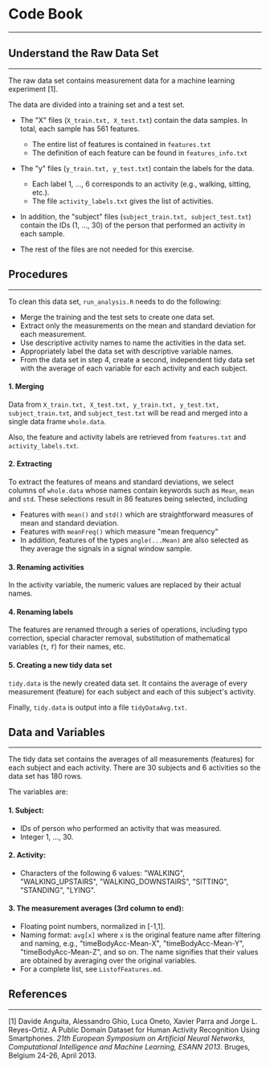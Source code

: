 # Code Book
***************************

## Understand the Raw Data Set
***************************

The raw data set contains measurement data for a machine learning experiment [1].

The data are divided into a training set and a test set. 

* The "X" files (`X_train.txt, X_test.txt`) contain the data samples. In total, each sample has 561 features.
    + The entire list of features is contained in `features.txt`
    + The definition of each feature can be found in `features_info.txt`

* The "y" files (`y_train.txt, y_test.txt`) contain the labels for the data. 
    + Each label 1, ..., 6 corresponds to an activity (e.g., walking, sitting, etc.). 
    + The file `activity_labels.txt` gives the list of activities.

* In addition, the "subject" files (`subject_train.txt, subject_test.txt`) contain the IDs (1, ..., 30) of the person that performed an activity in each sample.

* The rest of the files are not needed for this exercise.


## Procedures
***************************

To clean this data set, `run_analysis.R` needs to do the following:  
-	Merge the training and the test sets to create one data set.  
-	Extract only the measurements on the mean and standard deviation for each measurement.  
-	Use descriptive activity names to name the activities in the data set.  
-	Appropriately label the data set with descriptive variable names.   
-	From the data set in step 4, create a second, independent tidy data set with the average of each variable for each activity and each subject.  


#### 1. Merging

Data from `X_train.txt, X_test.txt, y_train.txt, y_test.txt, subject_train.txt`, and `subject_test.txt` will be read and merged into a single data frame `whole.data`.

Also, the feature and activity labels are retrieved from `features.txt` and `activity_labels.txt`.

#### 2. Extracting

To extract the features of means and standard deviations, we select columns of `whole.data` whose names contain keywords such as `Mean`, `mean` and `std`. These selections result in 86 features being selected, including

  - Features with `mean()` and `std()` which are straightforward measures of mean and standard deviation.
  - Features with `meanFreq()` which measure "mean frequency"
  - In addition, features of the types `angle(...Mean)` are also selected as they average the signals in a signal window sample.


#### 3. Renaming activities

In the activity variable, the numeric values are replaced by their actual names.


#### 4. Renaming labels

The features are renamed through a series of operations, including typo correction, special character removal, substitution of mathematical variables (`t`, `f`) for their names, etc. 


#### 5. Creating a new tidy data set

`tidy.data` is the newly created data set. It contains the average of every measurement (feature) for each subject and each of this subject's activity.

Finally, `tidy.data` is output into a file `tidyDataAvg.txt`.


## Data and Variables
***************************

The tidy data set contains the averages of all measurements (features) for each subject and each activity. 
There are 30 subjects and 6 activities so the data set has 180 rows.

The variables are:

#### 1. Subject: 
   - IDs of person who performed an activity that was measured.
   - Integer 1, ..., 30.

#### 2. Activity:
   - Characters of the following 6 values: "WALKING", "WALKING_UPSTAIRS", "WALKING_DOWNSTAIRS", "SITTING", "STANDING", "LYING".

#### 3. The measurement averages (3rd column to end):
   - Floating point numbers, normalized in [-1,1].
   - Naming format: `avg[x]` where `x` is the original feature name after filtering and naming, e.g., "timeBodyAcc-Mean-X", "timeBodyAcc-Mean-Y", "timeBodyAcc-Mean-Z", and so on. The name signifies that their values are obtained by averaging over the original variables.
   - For a complete list, see `ListofFeatures.md`.




## References
***************************

[1] Davide Anguita, Alessandro Ghio, Luca Oneto, Xavier Parra and Jorge L. Reyes-Ortiz. A Public Domain Dataset for Human Activity Recognition Using Smartphones. *21th European Symposium on Artificial Neural Networks, Computational Intelligence and Machine Learning, ESANN 2013*. Bruges, Belgium 24-26, April 2013. 
